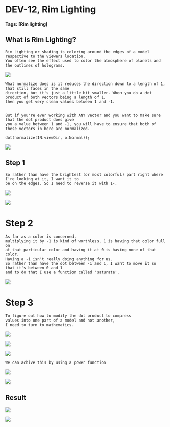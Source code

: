 # DEV-12, Rim Lighting
#### Tags: [Rim lighting]

## What is Rim Lighting?
    Rim Lighting or shading is coloring around the edges of a model respective to the viewers location.
    You often see the effect used to color the atmosphere of planets and the outlines of holograms.

![](../images/DEV-12/DEV-12-A.png)

    What normalize does is it reduces the direction down to a length of 1, that still faces in the same
    direction, but it's just a little bit smaller. When you do a dot product of both vectors being a length of 1,
    then you get very clean values between 1 and -1.


    But if you're ever working with ANY vector and you want to make sure that the dot product does give
    you a value between 1 and -1, you will have to ensure that both of these vectors in here are normalized.

    dot(normalize(IN.viewDir, o.Normal));

![](../images/DEV-12/DEV-12-B.png)


## Step 1

    So rather than have the brightest (or most colorful) part right where I're looking at it, I want it to
    be on the edges. So I need to reverse it with 1-.

![](../images/DEV-12/DEV-12-C.png)

![](../images/DEV-12/DEV-12-D.png)


# Step 2

    As far as a color is concerned,
    multiplying it by -1 is kind of worthless. 1 is having that color full on
    at that particular color and having it at 0 is having none of that color.
    Having a -1 isn't really doing anything for us.
    So rather than have the dot between -1 and 1, I want to move it so that it's between 0 and 1
    and to do that I use a function called 'saturate'.

![](../images/DEV-12/DEV-12-E.png)

# Step 3

    To figure out how to modify the dot product to compress
    values into one part of a model and not another,
    I need to turn to mathematics.

![](../images/DEV-12/DEV-12-F.png)

![](../images/DEV-12/DEV-12-G.png)

![](../images/DEV-12/DEV-12-H.png)

    We can achive this by using a power function

![](../images/DEV-12/DEV-12-AA.png)

![](../images/DEV-12/DEV-12-AB.png)


## Result

![](../images/DEV-12/DEV-12-AC.png)

![](../images/DEV-12/DEV-12-AD.png)